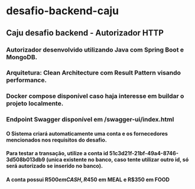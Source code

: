 # desafio-backend-caju
## Caju desafio backend - Autorizador HTTP

### Autorizador desenvolvido utilizando Java com Spring Boot e MongoDB.
### Arquitetura: Clean Architecture com Result Pattern visando performance.

### Docker compose disponível caso haja interesse em buildar o projeto localmente.
### Endpoint Swagger disponível em /swagger-ui/index.html

#### O Sistema criará automaticamente uma conta e os fornecedores mencionados nos requisitos do desafio.
#### Para testar a transação, utilize a conta id 51c3d21f-21bf-49a4-8746-3d508b013db9 (unica existente no banco, caso tente utilizar outro id, só será autorizado se inserido no banco).
#### A conta possui R$500 em CASH, R$450 em MEAL e R$350 em FOOD

